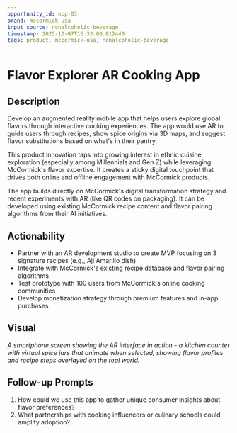 ```yaml
---
opportunity_id: opp-03
brand: mccormick-usa
input_source: nonalcoholic-beverage
timestamp: 2025-10-07T16:33:00.812440
tags: product, mccormick-usa, nonalcoholic-beverage
---
```


# Flavor Explorer AR Cooking App

## Description

Develop an augmented reality mobile app that helps users explore global flavors through interactive cooking experiences. The app would use AR to guide users through recipes, show spice origins via 3D maps, and suggest flavor substitutions based on what's in their pantry.

This product innovation taps into growing interest in ethnic cuisine exploration (especially among Millennials and Gen Z) while leveraging McCormick's flavor expertise. It creates a sticky digital touchpoint that drives both online and offline engagement with McCormick products.

The app builds directly on McCormick's digital transformation strategy and recent experiments with AR (like QR codes on packaging). It can be developed using existing McCormick recipe content and flavor pairing algorithms from their AI initiatives.

## Actionability

- Partner with an AR development studio to create MVP focusing on 3 signature recipes (e.g., Aji Amarillo dish)
- Integrate with McCormick's existing recipe database and flavor pairing algorithms
- Test prototype with 100 users from McCormick's online cooking communities
- Develop monetization strategy through premium features and in-app purchases

## Visual

*A smartphone screen showing the AR interface in action - a kitchen counter with virtual spice jars that animate when selected, showing flavor profiles and recipe steps overlayed on the real world.*

## Follow-up Prompts

1. How could we use this app to gather unique consumer insights about flavor preferences?
2. What partnerships with cooking influencers or culinary schools could amplify adoption?
